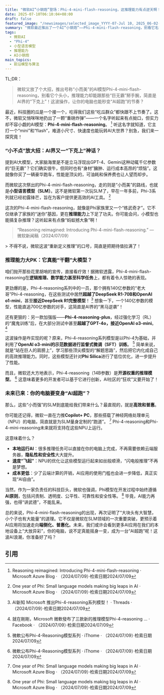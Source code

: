 ```yaml
---
title: "微软AI“小钢炮”登场：Phi-4-mini-flash-reasoning，这推理能力有点逆天啊！"
date: 2025-07-10T06:10:04+08:00
draft: false
featured_image: "/newsimages/selected_image_YYYY-07-Jul 10, 2025_06-02-34-440.jpg"
summary: "微软最近推出了一个AI“小钢炮”——Phi-4-mini-flash-reasoning，别看它名字长又带“mini”，这货在推理能力上竟然能跟那些“大块头”AI模型叫板，甚至超越DeepSeek R1-70B和OpenAI o1-mini，加强版更是直逼GPT-4o！这波“下克上”的操作，简直是要让我们的PC秒变AI超跑，成本和隐私都更香了。"
tags: 
  - 微软AI
  - "Phi-4"
  - 小型语言模型
  - 推理能力
  - AI小钢炮
main_topics: 
  - 前沿模型与算法
---
```


TL;DR： 
>微软又放了个大招，推出号称“小而美”的AI模型Phi-4-mini-flash-reasoning，别看它个头小，推理能力却能跟那些“巨无霸”掰手腕，简直是AI界的“下克上”！这波操作，让你的电脑也能秒变“AI超跑”的节奏？

最近，科技圈的瓜是一个接一个，吃得我们这些“吃瓜群众”都快跟不上节奏了。这不，微软又悄咪咪地扔出了一颗“重磅炸弹”——一个名字听起来有点拗口，但实力却不容小觑的AI模型：**Phi-4-mini-flash-reasoning**。 [^1] 听这名字就知道，它主打一个“mini”和“flash”，难道小尺寸、快速度也能玩转AI大世界？别急，我们来一探究竟！

### “小不点”放大招：AI界又一“下克上”神话？

提到AI大模型，大家脑海里是不是立马浮现出GPT-4、Gemini这种动辄千亿参数的“巨无霸”？它们确实很牛，但同时也有“身材”臃肿、运行成本高昂的“烦恼”。这就像你买了一辆豪华跑车，性能是顶尖的，可油耗和保养费也让人望而却步。

而微软这次祭出的Phi-4-mini-flash-reasoning，走的则是“小而美”的路线，也就是**小型语言模型（SLM）**。这不是微软第一次玩SLM了，早在一年多前，Phi-3系列就已经初露锋芒，旨在为客户提供更高效的AI工具。 [^2]

这次的Phi-4-mini-flash-reasoning，就像是Phi家族里又一个“练武奇才”。它不仅继承了家族的“迷你”基因，更在**推理能力**上下足了功夫。你可能会问，小模型也能搞复杂推理？这听起来有点像“蚂蚁撼大象”啊！

<blockquote cite="https://news.microsoft.com/source">
“Reasoning reimagined: Introducing Phi-4-mini-flash-reasoning.”
— 微软新闻稿（2024/07/09）
</blockquote>
> 不得不说，微软这波“重新定义推理”的口号，简直是把期待值拉满了！

### 推理能力大PK：它真能“干翻”大模型？

咱们抛开那些花里胡哨的宣传，直接看疗效！据微软透露，Phi-4-mini-flash-reasoning在**逻辑推理、数学能力甚至科学任务**上，都有着令人惊艳的表现。

更劲爆的是，Phi-4-reasoning系列中的一员，那个拥有140亿参数的“老大哥”Phi-4-reasoning，在这些测试中居然**超越了DeepSeek R1-70B和OpenAI o1-mini**，甚至**接近DeepSeek R1完整模型**！ [^3] 想象一下，一个140亿参数的模型，性能直追700亿参数的对手，这简直是AI界的“黑马逆袭”！

还有更狠的：另一款加强版——**Phi-4-reasoning-plus**，经过强化学习（RL）的“魔鬼训练”后，在大部分测试中甚至**超越了GPT-4o，接近OpenAI o3-mini**。 [^4]

这波操作是咋实现的呢？原来，Phi-4-reasoning系列模型是以Phi-4为基础，并利用了**OpenAI o3-mini的示范数据进行监督式微调（SFT）训练**。 [^5] 简单来说，就是“站在巨人的肩膀上”，学习那些顶尖模型的“解题思路”，然后把它内化成自己的高效推理能力。同时，这些模型还针对**Phi Silica**进行了低位优化，进一步提升了性能。

而且，微软还大方地表示，Phi-4-reasoning（14B参数）是**开源权重的推理模型**。 [^5] 这意味着更多的开发者可以基于它进行创新，AI社区的“狂欢”又要开始了！

### 未来已来：你的电脑要变身“AI超跑”？

那么，这些“小而强”的SLM到底能给我们带来什么？最直观的，就是**高效和普惠**。

你可能还记得，微软一直在力推**Copilot+ PC**，那些搭载了神经网络处理单元（NPU）的电脑，简直就是为SLM量身定制的“跑道”。 [^2] Phi-4-reasoning和Phi-4-mini-reasoning未来就将支持在这些NPU上运行。

这意味着什么？

*   **本地运行AI**：很多推理任务可以直接在你的电脑上完成，不再需要依赖云端服务器，**隐私性和安全性**大大提升。
*   **速度“飞起”**：NPU的优化让这些模型运行起来如丝般顺滑，“闪电般推理”不再是梦想。
*   **成本更低**：少了云端计算的开销，AI应用的使用门槛也会进一步降低，真正实现“AI自由”。

当然，作为一家负责任的科技巨头，微软也强调，Phi模型在开发过程中始终遵循**AI原则**，包括问责制、透明度、公平性、可靠性和安全性等。 [^2] 毕竟，AI能力再强，也得“讲武德”，不能乱来。

总的来说，Phi-4-mini-flash-reasoning的出现，再次证明了“大块头有大智慧，小个子也有大能量”的道理。它不仅是微软在SLM领域的一次重要突破，更预示着AI应用将加速走向**端侧化、普惠化**。未来，我们或许会看到更多AI应用在我们的本地设备上“大放异彩”，你的电脑，说不定真能摇身一变，成为一台“AI超跑”呢！这波AI浪潮，你准备好了吗？
## 引用
[^1]: Reasoning reimagined: Introducing Phi-4-mini-flash-reasoning · Microsoft Azure Blog · （2024/07/09）·检索日期2024/07/09
[^2]: One year of Phi: Small language models making big leaps in AI · Microsoft Azure Blog · （2024/07/09）·检索日期2024/07/09
[^3]: AI新知 Microsoft 推出Phi-4-reasoning系列模型！ · Threads · （2024/07/09）·检索日期2024/07/09
[^4]: 就在剛剛，Microsoft 微軟發布了三款新的推理模型Phi-4-reasoning ... · Facebook · （2024/07/09）·检索日期2024/07/09
[^5]: 微軟公布Phi-4-Reasoning模型系列 · iThome · （2024/07/09）·检索日期2024/07/09

